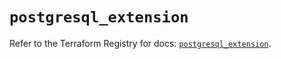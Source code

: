 # `postgresql_extension`

Refer to the Terraform Registry for docs: [`postgresql_extension`](https://registry.terraform.io/providers/sourcegraph/postgresql/1.25.0-sg.2/docs/resources/extension).
